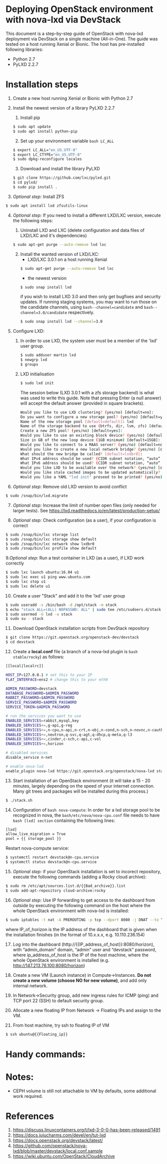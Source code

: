 
# Deploying OpenStack environment with nova-lxd via DevStack

This document is a step-by-step guide of OpenStack with nova-lxd deployment via DevStack on a single machine (All-in-One). The guide was tested on a host running Xenial or Bionic. The host has pre-installed following libraries:

* Python 2.7
* PyLXD 2.2.7

# Installation steps

1. Create a new host running Xenial or Bionic with Python 2.7

2. Install the newest version of a library PyLXD 2.2.7

   1. Install pip
   ```bash
   $ sudo apt update
   $ sudo apt install python-pip
   ```
   
   2. Set up your environment variable ```bash LC_ALL```
   ```bash
   $ export LC_ALL="en_US.UTF-8"
   $ export LC_CTYPE="en_US.UTF-8"
   $ sudo dpkg-reconfigure locales
   ```
   
   3. Download and install the library PyLXD
   ```bash
   $ git clone https://github.com/lxc/pylxd.git
   $ cd pylxd/
   $ sudo pip install .
   ```
3. *Optional step:* Install ZFS
```bash
$ sudo apt install lxd zfsutils-linux
```

4. *Optional step:* If you need to install a different LXD/LXC version, execute the following steps:

   1. Uninstall LXD and LXC (delete configuration and data files of LXD/LXC and it's dependencies)
   ```bash
   $ sudo apt-get purge --auto-remove lxd lxc
   ```
   
   2. Install the wanted version of LXD/LXC:
      * LXD/LXC 3.0.1 on a host running Xenial
      ```bash
      $ sudo apt-get purge --auto-remove lxd lxc
      ```
      * the newest version
      ```bash
      $ sudo snap install lxd
      ```
      if you wish to install LXD 3.0 and then only get bugfixes and security updates. If running staging systems, you may want to run those on the candidate channels, using ```bash--channel=candidate``` and ```bash--channel=3.0/candidate``` respectively.
      ```bash
      $ sudo snap install lxd --channel=3.0
      ```
      
5. Configure LXD:
   1. In order to use LXD, the system user must be a member of the 'lxd' user group.
      ```bash
      $ sudo adduser martin lxd
      $ newgrp lxd
      $ groups
      ```
      
   2. LXD initialisation
      ```bash
      $ sudo lxd init
      ```
      The session below (LXD 3.0.1 with a zfs storage backend) is what was used to write this guide. Note that pressing Enter (a null answer) will accept the default answer (provided in square brackets).
      ```bash
      Would you like to use LXD clustering? (yes/no) [default=no]: 
      Do you want to configure a new storage pool? (yes/no) [default=yes]: 
      Name of the new storage pool [default=default]: lxd
      Name of the storage backend to use (btrfs, dir, lvm, zfs) [default=zfs]: 
      Create a new ZFS pool? (yes/no) [default=yes]: 
      Would you like to use an existing block device? (yes/no) [default=no]: 
      Size in GB of the new loop device (1GB minimum) [default=15GB]:
      Would you like to connect to a MAAS server? (yes/no) [default=no]: 
      Would you like to create a new local network bridge? (yes/no) [default=yes]: 
      What should the new bridge be called? [default=lxdbr0]: 
      What IPv4 address should be used? (CIDR subnet notation, “auto” or “none”) [default=auto]:     
      What IPv6 address should be used? (CIDR subnet notation, “auto” or “none”) [default=auto]: none
      Would you like LXD to be available over the network? (yes/no) [default=no]: 
      Would you like stale cached images to be updated automatically? (yes/no) [default=yes] 
      Would you like a YAML "lxd init" preseed to be printed? (yes/no) [default=no]:
      ```
6. *Optional step:* Remove old LXD version to avoid conflict
```bash
$ sudo /snap/bin/lxd.migrate
```

7. *Optional step:* Increase the limit of number open files (only needed for larger tests). See https://lxd.readthedocs.io/en/latest/production-setup/

8. *Optional step:* Check configuration (as a user), if your configuration is correct
```bash
$ sudo /snap/bin/lxc storage list
$ sudo /snap/bin/lxc storage show default
$ sudo /snap/bin/lxc network show lxdbr0
$ sudo /snap/bin/lxc profile show default
```

9.*Optional step:* Run a test container in LXD (as a user), if LXD work correctly
```bash
$ sudo lxc launch ubuntu:16.04 u1
$ sudo lxc exec u1 ping www.ubuntu.com
$ sudo lxc stop u1
$ sudo lxc delete u1
```

10. Create a user "Stack" and add it to the 'lxd' user group
```bash
$ sudo useradd -s /bin/bash -d /opt/stack -m stack
$ echo "stack ALL=(ALL) NOPASSWD: ALL" | sudo tee /etc/sudoers.d/stack
$ sudo usermod -G lxd -a stack
$ sudo su - stack
```

11. Download OpenStack installation scripts from DevStack repository
```bash
$ git clone https://git.openstack.org/openstack-dev/devstack
$ cd devstack
```

12. Create a **local.conf** file (a branch of a nova-lxd plugin is ```bash stable/rocky```) as follows:
```bash
[[local|localrc]]

HOST_IP=127.0.0.1 # set this to your IP
FLAT_INTERFACE=ens2 # change this to your eth0

ADMIN_PASSWORD=devstack
DATABASE_PASSWORD=$ADMIN_PASSWORD
RABBIT_PASSWORD=$ADMIN_PASSWORD
SERVICE_PASSWORD=$ADMIN_PASSWORD
SERVICE_TOKEN=$ADMIN_PASSWORD

# run the services you want to use
ENABLED_SERVICES=rabbit,mysql,key
ENABLED_SERVICES+=,g-api,g-reg
ENABLED_SERVICES+=,n-cpu,n-api,n-crt,n-obj,n-cond,n-sch,n-novnc,n-cauth,placement-api,placement-client
ENABLED_SERVICES+=,neutron,q-svc,q-agt,q-dhcp,q-meta,q-l3
ENABLED_SERVICES+=,cinder,c-sch,c-api,c-vol
ENABLED_SERVICES+=,horizon

# disabled services
disable_service n-net

# enable nova-lxd
enable_plugin nova-lxd https://git.openstack.org/openstack/nova-lxd stable/rocky
```

13. Start installation of an OpenStack environment (it will take a 15 - 20 minutes, largely depending on the speed of your internet connection. Many git trees and packages will be installed during this process.)
```bash
$ ./stack.sh
```

14. Configuration of ```bash nova-compute```: In order for a lxd storage pool to be recognized in nova, the ```bash/etc/nova/nova-cpu.conf``` file needs to have ```bash [lxd] section``` containing the following lines:
```bash
[lxd]
allow_live_migration = True
pool = {{ storage_pool }}
```
Restart nova-compute service:
```bash
$ systemctl restart devstack@n-cpu.service
$ systemctl status devstack@n-cpu.service
```

15. *Optional step:* if your OpenStack installation is set to incorect repository, execute the following commands (adding a Rocky cloud archive):
```bash
$ sudo rm /etc/apt/sources.list.d/{{Bad_archive}}.list
$ sudo add-apt-repository cloud-archive:rocky
```

16. *Optional step:*  Use IP forwarding to get access to the dashboard from outside by executing the following command on the host where the whole OpenStack environment with nova-lxd is installed:
```bash
$ sudo iptables -t nat -A PREROUTING -p tcp --dport 8080 -j DNAT --to “{{IP_of_horizon}}:80”
```
where IP_of_horizon is the IP address of the dashboard that is given when the installation finishes (in the format of 10.x.x.x, e.g. 10.110.236.154)

17. Log into the dashboard (http://{{IP_address_of_host}}:8080/horizon), with “admin_domain” domain, “admin” user and “devstack” password, where ip_address_of_host is the IP of the host machine, where the whole OpenStack environment is installed (e.g. http://147.213.76.100:8080/horizon)

18. Create a new VM (Launch instance) in Compute->Instances. **Do not create a new volume (choose NO for new volume)**, and add only internal network.

19. In Network->Security group, add new ingress rules for ICMP (ping) and TCP port 22 (SSH) to default security group.

20. Allocate a new floating IP from Network -> Floating IPs and assign to the VM.

21. From host machine, try ssh to floating IP of VM
```bash
$ ssh ubuntu@{{Floating_ip}}
```

# Handy commands:

# Notes:
* CEPH volume is still not attachable to VM by defaults, some additional work required.

# References
1. https://discuss.linuxcontainers.org/t/lxd-3-0-0-has-been-released/1491
2. https://docs.jujucharms.com/devel/en/tut-lxd
3. https://docs.openstack.org/devstack/latest/
4. https://github.com/openstack/nova-lxd/blob/master/devstack/local.conf.sample
5. https://wiki.ubuntu.com/OpenStack/CloudArchive
